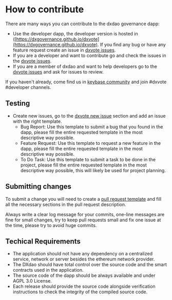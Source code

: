 # How to contribute

There are many ways you can contribute to the dxdao governance dapp:

- Use the developer dapp, the developer version is hosted in ([https://dxgovernance.github.io/dxvote](https://dxgovernance.github.io/dxvote). If you find any bug or have any feature request create an issue in [dxvote issues](https://github.com/DXgovernance/DAVI/issues).
- If you are a developer and want to contribute go and check the issues in the [dxvote issues](https://github.com/DXgovernance/DAVI/issues).
- If you are a member of dxdao and want to help developers go to the [dxvote issues](https://github.com/DXgovernance/DAVI/issues) and ask for issues to review.

If you haven't already, come find us in [keybase community](https://keybase.io/team/dx_dao) and join #dxvote #developer channels.

## Testing

- Create new issues, go to the [dxvote new issue](https://github.com/DXgovernance/DAVI/issues/new/choose) section and add an issue with the right template.
  - Bug Report: Use this template to submit a bug that you found in the dapp, please fill the entire requested template in the most descriptive way possible.
  - Feature Request: Use this template to request a new feature in the dapp, please fill the entire requested template in the most descriptive way possible.
  - To Do Task: Use this template to submit a task to be done in the project, please fill the entire requested template in the most descriptive way possible, this will likely be used for project planning.

## Submitting changes

To submit a change you will need to create a [pull request template](https://github.com/DXgovernance/DAVI/blob/master/.github/PULL_REQUEST_TEMPLATE/pull_request_template.md) and fill all the necessary sections in the pull request description.

Always write a clear log message for your commits, one-line messages are fine for small changes, try to keep pull requests small and fix one issue at the time, please try to avoid huge commits.

## Techical Requirements

- The application should not have any dependency on a centralized service, network or server besides the ethereum network provider.
- The DXdao should have total control over the source code and the smart contracts used in the application.
- The source code of the dapp should be always available and under AGPL 3.0 License.
- Each release should provide the source code alongside verification instructions to check the integrity of the compiled source code.
